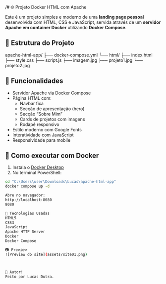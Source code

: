 /# 🌐 Projeto Docker HTML com Apache

Este é um projeto simples e moderno de uma **landing page pessoal** desenvolvida com HTML, CSS e JavaScript, servida através de um **servidor Apache em container Docker** utilizando **Docker Compose**.

## 📁 Estrutura do Projeto

apache-html-app/
├── docker-compose.yml
└── html/
├── index.html
├── style.css
├── script.js
├── imagem.jpg
├── projeto1.jpg
└── projeto2.jpg


## 🚀 Funcionalidades

- Servidor Apache via Docker Compose
- Página HTML com:
  - Navbar fixa
  - Secção de apresentação (hero)
  - Secção “Sobre Mim”
  - Cards de projetos com imagens
  - Rodapé responsivo
- Estilo moderno com Google Fonts
- Interatividade com JavaScript
- Responsividade para mobile

## 🐳 Como executar com Docker

1. Instala o [Docker Desktop](https://www.docker.com/products/docker-desktop)
2. No terminal PowerShell:

```bash
cd "C:\Users\user\Downloads\Lucas\apache-html-app"
docker compose up -d

Abre no navegador:
http://localhost:8080
8080

🧠 Tecnologias Usadas
HTML5
CSS3
JavaScript
Apache HTTP Server
Docker
Docker Compose

📷 Preview
![Preview do site](assets/site01.png)



📌 Autor!
Feito por Lucas Dutra.

